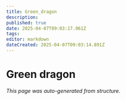 ```yaml
---
title: Green_dragon
description: 
published: true
date: 2025-04-07T09:03:17.061Z
tags: 
editor: markdown
dateCreated: 2025-04-07T09:03:14.891Z
---
```


# Green dragon

*This page was auto-generated from structure.*